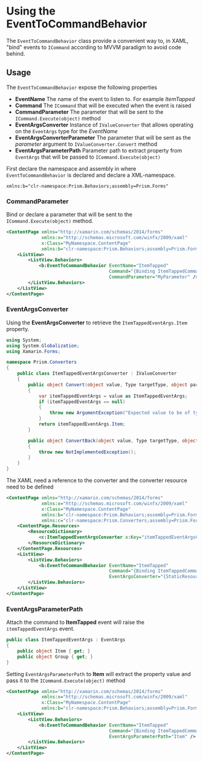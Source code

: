 # Using the EventToCommandBehavior

The `EventToCommandBehavior` class provide a convenient way to, in XAML, "bind" events to `ICommand` according to MVVM paradigm to avoid code behind.

## Usage

The `EventToCommandBehavior` expose the following properties

* **EventName** The name of the event to listen to. For example _ItemTapped_
* **Command** The `ICommand` that will be executed when the event is raised
* **CommandParameter** The parameter that will be sent to the `ICommand.Execute(object)` method
* **EventArgsConverter** Instance of `IValueConverter` that allows operating on the `EventArgs` type for the *EventName*
* **EventArgsConverterParameter** The parameter that will be sent as the _parameter_ argument to `IValueConverter.Convert` method
* **EventArgsParameterPath** Parameter path to extract property from `EventArgs` that will be passed to `ICommand.Execute(object)`

First declare the namespace and assembly in where `EventToCommandBehavior` is declared and declare a XML-namespace.

`xmlns:b="clr-namespace:Prism.Behaviors;assembly=Prism.Forms"`

### CommandParameter

Bind or declare a parameter that will be sent to the `ICommand.Execute(object)` method.

```xml
<ContentPage xmlns="http://xamarin.com/schemas/2014/forms" 
             xmlns:x="http://schemas.microsoft.com/winfx/2009/xaml" 
             x:Class="MyNamespace.ContentPage"
             xmlns:b="clr-namespace:Prism.Behaviors;assembly=Prism.Forms">
    <ListView>
        <ListView.Behaviors>
            <b:EventToCommandBehavior EventName="ItemTapped" 
                                      Command="{Binding ItemTappedCommand}"
                                      CommandParameter="MyParameter" />
        </ListView.Behaviors>
    </ListView>
</ContentPage>
```

### EventArgsConverter

Using the **EventArgsConverter** to retrieve the `ItemTappedEventArgs.Item` property.

```c#
using System;
using System.Globalization;
using Xamarin.Forms;

namespace Prism.Converters
{
    public class ItemTappedEventArgsConverter : IValueConverter
    {
        public object Convert(object value, Type targetType, object parameter, CultureInfo culture)
        {
            var itemTappedEventArgs = value as ItemTappedEventArgs;
            if (itemTappedEventArgs == null)
            {
                throw new ArgumentException("Expected value to be of type ItemTappedEventArgs", nameof(value));
            }
            return itemTappedEventArgs.Item;
        }

        public object ConvertBack(object value, Type targetType, object parameter, CultureInfo culture)
        {
            throw new NotImplementedException();
        }
    }
}
```

The XAML need a reference to the converter and the converter resource need to be defined

```xml
<ContentPage xmlns="http://xamarin.com/schemas/2014/forms"
             xmlns:x="http://schemas.microsoft.com/winfx/2009/xaml"
             x:Class="MyNamespace.ContentPage"
             xmlns:b="clr-namespace:Prism.Behaviors;assembly=Prism.Forms"
             xmlns:c="clr-namespace:Prism.Converters;assembly=Prism.Forms">
    <ContentPage.Resources>
        <ResourceDictionary>
            <c:ItemTappedEventArgsConverter x:Key="itemTappedEventArgsConverter" />
        </ResourceDictionary>
    </ContentPage.Resources>
    <ListView>
        <ListView.Behaviors>
            <b:EventToCommandBehavior EventName="ItemTapped" 
                                      Command="{Binding ItemTappedCommand}"
                                      EventArgsConverter="{StaticResource itemTappedEventArgsConverter}" />
        </ListView.Behaviors>
    </ListView>
</ContentPage>
```

### EventArgsParameterPath

Attach the command to **ItemTapped** event will raise the `itemTappedEventArgs` event.

```c#
public class ItemTappedEventArgs : EventArgs
{
    public object Item { get; }
    public object Group { get; }
}
```

Setting `EventArgsParameterPath` to **Item** will extract the property value and pass it to the `ICommand.Execute(object)` method

```xml
<ContentPage xmlns="http://xamarin.com/schemas/2014/forms" 
             xmlns:x="http://schemas.microsoft.com/winfx/2009/xaml" 
             x:Class="MyNamespace.ContentPage"
             xmlns:b="clr-namespace:Prism.Behaviors;assembly=Prism.Forms">
    <ListView>
        <ListView.Behaviors>
            <b:EventToCommandBehavior EventName="ItemTapped" 
                                      Command="{Binding ItemTappedCommand}"
                                      EventArgsParameterPath="Item" />
        </ListView.Behaviors>
    </ListView>
</ContentPage>
```
